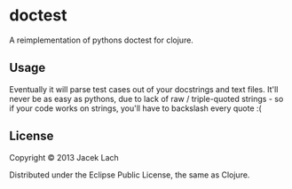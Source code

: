 # doctest

A reimplementation of pythons doctest for clojure.

## Usage

Eventually it will parse test cases out of your docstrings and text files. 
It'll never be as easy as pythons, due to lack of raw / triple-quoted strings -
so if your code works on strings, you'll have to backslash every quote :(

## License

Copyright © 2013 Jacek Lach

Distributed under the Eclipse Public License, the same as Clojure.
